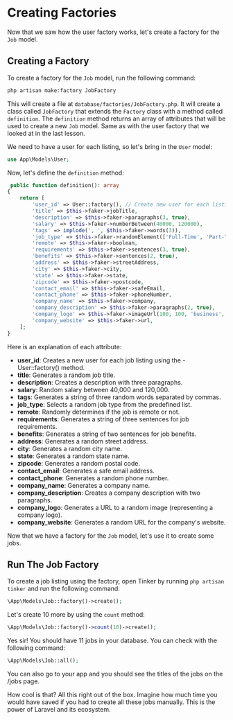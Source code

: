 # Creating Factories

Now that we saw how the user factory works, let's create a factory for the `Job` model.

## Creating a Factory

To create a factory for the `Job` model, run the following command:

```bash
php artisan make:factory JobFactory
```

This will create a file at `database/factories/JobFactory.php`. It will create a class called `JobFactory` that extends the `Factory` class with a method called `definition`. The `definition` method returns an array of attributes that will be used to create a new `Job` model. Same as with the user factory that we looked at in the last lesson.

We need to have a user for each listing, so let's bring in the `User` model:

```php
use App\Models\User;
```

Now, let's define the `definition` method:

```php
 public function definition(): array
{
    return [
        'user_id' => User::factory(), // Create new user for each listing
        'title' => $this->faker->jobTitle,
        'description' => $this->faker->paragraphs(3, true),
        'salary' => $this->faker->numberBetween(40000, 120000),
        'tags' => implode(', ', $this->faker->words(3)),
        'job_type' => $this->faker->randomElement(['Full-Time', 'Part-Time', 'Contract', 'Temporary', 'Internship', 'Volunteer', 'On-Call']),
        'remote' => $this->faker->boolean,
        'requirements' => $this->faker->sentences(3, true),
        'benefits' => $this->faker->sentences(2, true),
        'address' => $this->faker->streetAddress,
        'city' => $this->faker->city,
        'state' => $this->faker->state,
        'zipcode' => $this->faker->postcode,
        'contact_email' => $this->faker->safeEmail,
        'contact_phone' => $this->faker->phoneNumber,
        'company_name' => $this->faker->company,
        'company_description' => $this->faker->paragraphs(2, true),
        'company_logo' => $this->faker->imageUrl(100, 100, 'business', true, 'logo'),
        'company_website' => $this->faker->url,
    ];
}
```

Here is an explanation of each attribute:

- **user_id**: Creates a new user for each job listing using the - User::factory() method.
- **title**: Generates a random job title.
- **description**: Creates a description with three paragraphs.
- **salary**: Random salary between 40,000 and 120,000.
- **tags**: Generates a string of three random words separated by commas.
- **job_type**: Selects a random job type from the predefined list.
- **remote**: Randomly determines if the job is remote or not.
- **requirements**: Generates a string of three sentences for job requirements.
- **benefits**: Generates a string of two sentences for job benefits.
- **address**: Generates a random street address.
- **city**: Generates a random city name.
- **state**: Generates a random state name.
- **zipcode**: Generates a random postal code.
- **contact_email**: Generates a safe email address.
- **contact_phone**: Generates a random phone number.
- **company_name**: Generates a company name.
- **company_description**: Creates a company description with two paragraphs.
- **company_logo**: Generates a URL to a random image (representing a company logo).
- **company_website**: Generates a random URL for the company's website.

Now that we have a factory for the `Job` model, let's use it to create some jobs.

## Run The Job Factory

To create a job listing using the factory, open Tinker by running `php artisan tinker` and run the following command:

```php
\App\Models\Job::factory()->create();
```

Let's create 10 more by using the `count` method:

```php
\App\Models\Job::factory()->count(10)->create();
```

Yes sir! You should have 11 jobs in your database. You can check with the following command:

```php
\App\Models\Job::all();
```

You can also go to your app and you should see the titles of the jobs on the /jobs page.

How cool is that? All this right out of the box. Imagine how much time you would have saved if you had to create all these jobs manually. This is the power of Laravel and its ecosystem.
